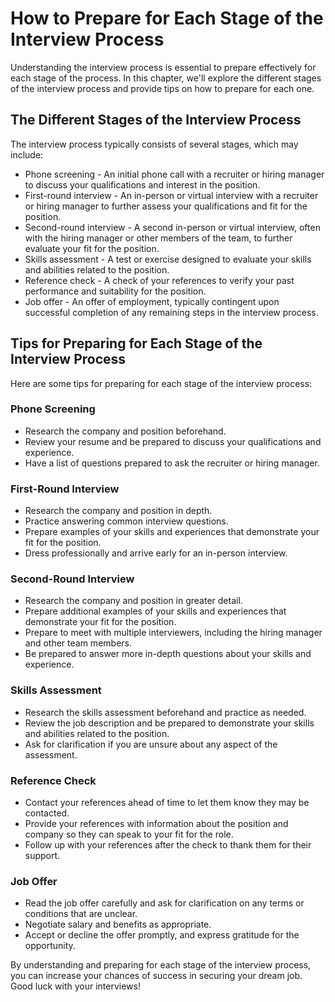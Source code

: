 How to Prepare for Each Stage of the Interview Process
======================================================================================================

Understanding the interview process is essential to prepare effectively for each stage of the process. In this chapter, we'll explore the different stages of the interview process and provide tips on how to prepare for each one.

The Different Stages of the Interview Process
---------------------------------------------

The interview process typically consists of several stages, which may include:

* Phone screening - An initial phone call with a recruiter or hiring manager to discuss your qualifications and interest in the position.
* First-round interview - An in-person or virtual interview with a recruiter or hiring manager to further assess your qualifications and fit for the position.
* Second-round interview - A second in-person or virtual interview, often with the hiring manager or other members of the team, to further evaluate your fit for the position.
* Skills assessment - A test or exercise designed to evaluate your skills and abilities related to the position.
* Reference check - A check of your references to verify your past performance and suitability for the position.
* Job offer - An offer of employment, typically contingent upon successful completion of any remaining steps in the interview process.

Tips for Preparing for Each Stage of the Interview Process
----------------------------------------------------------

Here are some tips for preparing for each stage of the interview process:

### Phone Screening

* Research the company and position beforehand.
* Review your resume and be prepared to discuss your qualifications and experience.
* Have a list of questions prepared to ask the recruiter or hiring manager.

### First-Round Interview

* Research the company and position in depth.
* Practice answering common interview questions.
* Prepare examples of your skills and experiences that demonstrate your fit for the position.
* Dress professionally and arrive early for an in-person interview.

### Second-Round Interview

* Research the company and position in greater detail.
* Prepare additional examples of your skills and experiences that demonstrate your fit for the position.
* Prepare to meet with multiple interviewers, including the hiring manager and other team members.
* Be prepared to answer more in-depth questions about your skills and experience.

### Skills Assessment

* Research the skills assessment beforehand and practice as needed.
* Review the job description and be prepared to demonstrate your skills and abilities related to the position.
* Ask for clarification if you are unsure about any aspect of the assessment.

### Reference Check

* Contact your references ahead of time to let them know they may be contacted.
* Provide your references with information about the position and company so they can speak to your fit for the role.
* Follow up with your references after the check to thank them for their support.

### Job Offer

* Read the job offer carefully and ask for clarification on any terms or conditions that are unclear.
* Negotiate salary and benefits as appropriate.
* Accept or decline the offer promptly, and express gratitude for the opportunity.

By understanding and preparing for each stage of the interview process, you can increase your chances of success in securing your dream job. Good luck with your interviews!
